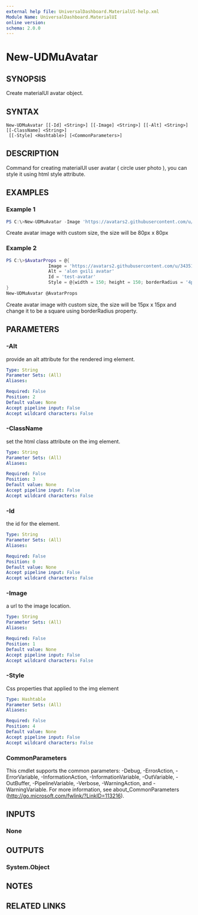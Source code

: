 ```yaml
---
external help file: UniversalDashboard.MaterialUI-help.xml
Module Name: UniversalDashboard.MaterialUI
online version:
schema: 2.0.0
---
```


# New-UDMuAvatar

## SYNOPSIS
Create materialUI avatar object.

## SYNTAX

```
New-UDMuAvatar [[-Id] <String>] [[-Image] <String>] [[-Alt] <String>] [[-ClassName] <String>]
 [[-Style] <Hashtable>] [<CommonParameters>]
```

## DESCRIPTION
Command for creating materialUI user avatar ( circle user photo ), you can style it using html style attribute.

## EXAMPLES

### Example 1
```powershell
PS C:\>New-UDMuAvatar -Image 'https://avatars2.githubusercontent.com/u/34351424?s=460&v=4' -Alt 'alon gvili avatar' -Id 'test-avatar' -Style @{width = 80; height = 80}

```

Create avatar image with custom size, the size will be 80px x 80px


### Example 2
```powershell
PS C:\>$AvatarProps = @{
                Image = 'https://avatars2.githubusercontent.com/u/34351424?s=460&v=4'
                Alt = 'alon gvili avatar'
                Id = 'test-avatar'
                Style = @{width = 150; height = 150; borderRadius = '4px'}
}
New-UDMuAvatar @AvatarProps 
```

Create avatar image with custom size, the size will be 15px x 15px and change it to be a square using borderRadius property.

## PARAMETERS

### -Alt
provide an alt attribute for the rendered img element.

```yaml
Type: String
Parameter Sets: (All)
Aliases:

Required: False
Position: 2
Default value: None
Accept pipeline input: False
Accept wildcard characters: False
```

### -ClassName
set the html class attribute on the img element. 

```yaml
Type: String
Parameter Sets: (All)
Aliases:

Required: False
Position: 3
Default value: None
Accept pipeline input: False
Accept wildcard characters: False
```

### -Id
the id for the element.

```yaml
Type: String
Parameter Sets: (All)
Aliases:

Required: False
Position: 0
Default value: None
Accept pipeline input: False
Accept wildcard characters: False
```

### -Image
a url to the image location.

```yaml
Type: String
Parameter Sets: (All)
Aliases:

Required: False
Position: 1
Default value: None
Accept pipeline input: False
Accept wildcard characters: False
```

### -Style
Css properties that applied to the img element 

```yaml
Type: Hashtable
Parameter Sets: (All)
Aliases:

Required: False
Position: 4
Default value: None
Accept pipeline input: False
Accept wildcard characters: False
```

### CommonParameters
This cmdlet supports the common parameters: -Debug, -ErrorAction, -ErrorVariable, -InformationAction, -InformationVariable, -OutVariable, -OutBuffer, -PipelineVariable, -Verbose, -WarningAction, and -WarningVariable. For more information, see about_CommonParameters (http://go.microsoft.com/fwlink/?LinkID=113216).

## INPUTS

### None

## OUTPUTS

### System.Object
## NOTES

## RELATED LINKS
